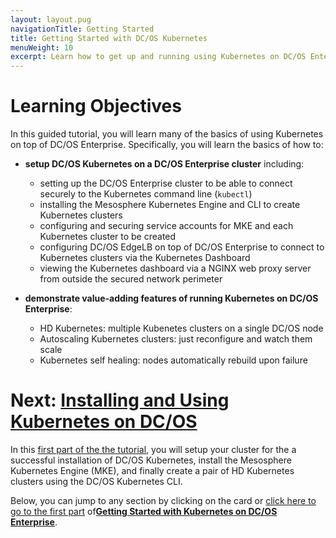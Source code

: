```yaml
---
layout: layout.pug
navigationTitle: Getting Started
title: Getting Started with DC/OS Kubernetes
menuWeight: 10
excerpt: Learn how to get up and running using Kubernetes on DC/OS Enterprise
---
```


<h1>Learning Objectives</h1>

In this guided tutorial, you will learn many of the basics of using Kubernetes on top of DC/OS Enterprise. Specifically, you will learn the basics of how to:

  - **setup DC/OS Kubernetes on a DC/OS Enterprise cluster** including:

    * setting up the DC/OS Enterprise cluster to be able to connect securely to the Kubernetes command line (`kubectl`)
    * installing the Mesosphere Kubernetes Engine and CLI to create Kubernetes clusters
    * configuring and securing service accounts for MKE and each Kubernetes cluster to be created
    * configuring DC/OS EdgeLB on top of DC/OS Enterprise to connect to Kubernetes clusters via the Kubernetes Dashboard
    * viewing the Kubernetes dashboard via a NGINX web proxy server from outside the secured network perimeter

  - **demonstrate value-adding features of running Kubernetes on DC/OS Enterprise**:

    * HD Kubernetes: multiple Kubenetes clusters on a single DC/OS node
    * Autoscaling Kubernetes clusters: just reconfigure and watch them scale
    * Kubernetes self healing: nodes automatically rebuild upon failure

# Next: [Installing and Using Kubernetes on DC/OS](services/kubernetes/new/getting-started/provision-install/)

In this [first part of the the tutorial](services/kubernetes/new/getting-started/provision-install/), you will setup your cluster for the a successful installation of DC/OS Kubernetes, install the Mesosphere Kubernetes Engine (MKE), and finally create a pair of HD Kubernetes clusters using the DC/OS Kubernetes CLI.

Below, you can jump to any section by clicking on the card or [click here to go to the first part](services/kubernetes/new/getting-started/provision-install/) of[**Getting Started with Kubernetes on DC/OS Enterprise**](top).

<!-- *** note. -->
